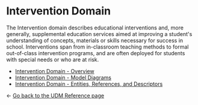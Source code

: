 # Intervention Domain

The Intervention domain describes educational interventions and, more generally,
supplemental education services aimed at improving a student's understanding of
concepts, materials or skills necessary for success in school. Interventions
span from in-classroom teaching methods to formal out-of-class intervention
programs, and are often deployed for students with special needs or who are at
risk.

* [Intervention Domain - Overview](./overview.md)
* [Intervention Domain - Model Diagrams](./diagrams.md)
* [Intervention Domain - Entities, References, and Descriptors](./entities-references-and-descriptors.md)

← [Go back to the UDM Reference page](../readme.md)
